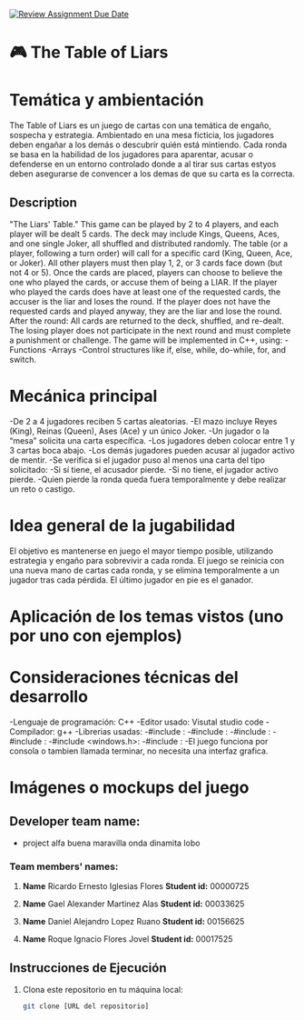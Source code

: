 [![Review Assignment Due Date](https://classroom.github.com/assets/deadline-readme-button-22041afd0340ce965d47ae6ef1cefeee28c7c493a6346c4f15d667ab976d596c.svg)](https://classroom.github.com/a/mi1WNrHU)
# 🎮 The Table of Liars
# Temática y ambientación
The Table of Liars es un juego de cartas con una temática de engaño, sospecha y estrategia. Ambientado en una mesa ficticia, los jugadores deben engañar a los demás o descubrir quién está mintiendo. Cada ronda se basa en la habilidad de los jugadores para aparentar, acusar o defenderse en un entorno controlado donde a al tirar sus cartas estyos deben asegurarse de convencer a los demas de que su carta es la correcta.
## Description
"The Liars' Table." This game can be played by 2 to 4 players, and each player will be dealt 5 cards.
The deck may include Kings, Queens, Aces, and one single Joker, all shuffled and distributed randomly. The table (or a player, following a turn order) will 
call for a specific card (King, Queen, Ace, or Joker). All other players must then play 1, 2, or 3 cards face down (but not 4 or 5).
Once the cards are placed, players can choose to believe the one who played the cards, or accuse them of being a LIAR.
If the player who played the cards does have at least one of the requested cards, the accuser is the liar and loses the round.
If the player does not have the requested cards and played anyway, they are the liar and lose the round.
After the round:
All cards are returned to the deck, shuffled, and re-dealt.
The losing player does not participate in the next round and must complete a punishment or challenge.
The game will be implemented in C++, using:
-Functions
-Arrays
-Control structures like if, else, while, do-while, for, and switch.
# Mecánica principal
-De 2 a 4 jugadores reciben 5 cartas aleatorias.
-El mazo incluye Reyes (King), Reinas (Queen), Ases (Ace) y un único Joker.
-Un jugador o la “mesa” solicita una carta específica.
-Los jugadores deben colocar entre 1 y 3 cartas boca abajo.
-Los demás jugadores pueden acusar al jugador activo de mentir.
-Se verifica si el jugador puso al menos una carta del tipo solicitado:
-Si sí tiene, el acusador pierde.
-Si no tiene, el jugador activo pierde.
-Quien pierde la ronda queda fuera temporalmente y debe realizar un reto o castigo.
# Idea general de la jugabilidad
El objetivo es mantenerse en juego el mayor tiempo posible, utilizando estrategia y engaño para sobrevivir a cada ronda. El juego se reinicia con una nueva mano de cartas cada ronda, y se elimina temporalmente a un jugador tras cada pérdida. El último jugador en pie es el ganador.
# Aplicación de los temas vistos (uno por uno con ejemplos)
# Consideraciones técnicas del desarrollo
-Lenguaje de programación: C++
-Editor usado: Visutal studio code
-Compilador: g++
-Librerias usadas:
  -#include <iostream>:
  -#include <string>:
  -#include <cstdlib>: 
  -#include <vector>:
  -#include <windows.h>: 
  -#include <ctime>:
-El juego funciona por consola o tambien llamada terminar, no necesita una interfaz grafica.
# Imágenes o mockups del juego

## **Developer team name:**
- project alfa buena maravilla onda dinamita lobo
### **Team members' names:**
1. **Name** Ricardo Ernesto Iglesias Flores 
   **Student id:** 00000725

2. **Name** Gael Alexander Martinez Alas 
   **Student id:** 00033625

3. **Name** Daniel Alejandro Lopez Ruano 
   **Student id:** 00156625
   
4. **Name** Roque Ignacio Flores Jovel 
   **Student id:** 00017525
   
## Instrucciones de Ejecución

1. Clona este repositorio en tu máquina local:
   ```bash
   git clone [URL del repositorio]
